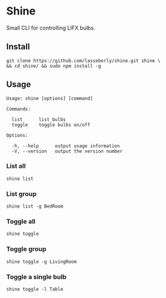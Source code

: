 # Shine

Small CLI for controlling LIFX bulbs.

## Install

```shell
git clone https://github.com/lasseborly/shine.git shine \
&& cd shine/ && sudo npm install -g
```

## Usage

```shell
Usage: shine [options] [command]

Commands:

  list      list bulbs
  toggle    toggle bulbs on/off

Options:

  -h, --help      output usage information
  -V, --version   output the version number
```

### List all

```shell
shine list
```

### List group

```shell
shine list -g BedRoom
``` 

### Toggle all

```shell
shine toggle
```

### Toggle group

```shell
shine toggle -g LivingRoom
```

### Toggle a single bulb

```shell
shine toggle -l Table
```
